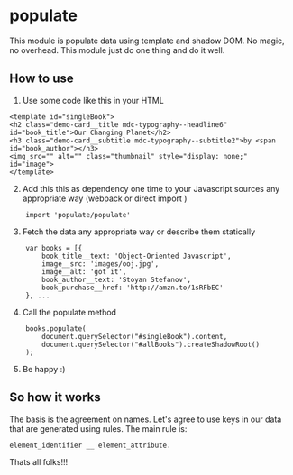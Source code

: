 # populate

This module is populate data using template and shadow DOM.
No magic, no overhead. This module just do one thing and do it well.

## How to use

1.  Use some code like this in your HTML

```
<template id="singleBook">
<h2 class="demo-card__title mdc-typography--headline6" id="book_title">Our Changing Planet</h2>
<h3 class="demo-card__subtitle mdc-typography--subtitle2">by <span id="book_author"></h3>
<img src="" alt="" class="thumbnail" style="display: none;" id="image">
</template>
```

2.  Add this this as dependency one time to your Javascript sources any appropriate way (webpack or direct import )

```
    import 'populate/populate'
```

3.  Fetch the data any appropriate way or describe them statically

```
    var books = [{
        book_title__text: 'Object-Oriented Javascript',
        image__src: 'images/ooj.jpg',
        image__alt: 'got it',
        book_author__text: 'Stoyan Stefanov',
        book_purchase__href: 'http://amzn.to/1sRFbEC'
    }, ...
```

4.  Call the populate method

```
    books.populate(
        document.querySelector("#singleBook").content,
        document.querySelector("#allBooks").createShadowRoot()
    );
```

5.  Be happy :)

## So how it works

The basis is the agreement on names. Let's agree to use keys in our data that are generated using rules.
The main rule is:

```
element_identifier __ element_attribute.
```

Thats all folks!!!
